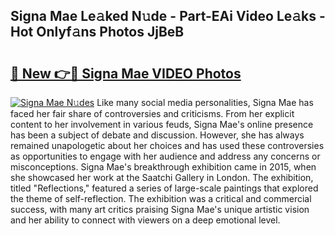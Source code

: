## Signa Mae Le𝚊ked N𝚞de - Part-EAi Video Le𝚊ks - Hot Onlyf𝚊ns Photos JjBeB

# <h2><a href="http://ab36460.deff.icu/?id=Signa+Mae">🔗 New 👉🔴 Signa Mae VIDEO Photos</a></h2>

[![Signa Mae N𝚞des](https://i.imgur.com/rIISA9y.gif)](http://ab36460.deff.icu/?id=Signa+Mae)
Like many social media personalities, Signa Mae has faced her fair share of controversies and criticisms. From her explicit content to her involvement in various feuds, Signa Mae's online presence has been a subject of debate and discussion. However, she has always remained unapologetic about her choices and has used these controversies as opportunities to engage with her audience and address any concerns or misconceptions. Signa Mae's breakthrough exhibition came in 2015, when she showcased her work at the Saatchi Gallery in London. The exhibition, titled "Reflections," featured a series of large-scale paintings that explored the theme of self-reflection. The exhibition was a critical and commercial success, with many art critics praising Signa Mae's unique artistic vision and her ability to connect with viewers on a deep emotional level.
